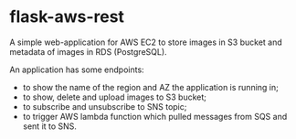 # flask-aws-rest

A simple web-application for AWS EC2 to store images in S3 bucket and metadata of images in RDS (PostgreSQL). 

An application has some endpoints: 
- to show the name of the region and AZ the application is running in;
- to show, delete and upload images to S3 bucket;
- to subscribe and unsubscribe to SNS topic;
- to trigger AWS lambda function which pulled messages from SQS and sent it to SNS.
